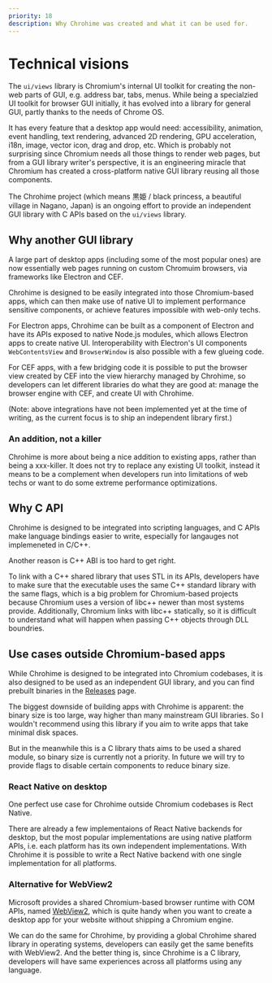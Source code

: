 ```yaml
---
priority: 18
description: Why Chrohime was created and what it can be used for.
---
```


# Technical visions

The `ui/views` library is Chromium's internal UI toolkit for creating the
non-web parts of GUI, e.g. address bar, tabs, menus. While being a specialzied
UI toolkit for browser GUI initially, it has evolved into a library for general
GUI, partly thanks to the needs of Chrome OS.

It has every feature that a desktop app would need: accessibility, animation,
event handling, text rendering, advanced 2D rendering, GPU acceleration, i18n,
image, vector icon, drag and drop, etc. Which is probably not surprising since
Chromium needs all those things to render web pages, but from a GUI library
writer's perspective, it is an engineering miracle that Chromium has created a
cross-platform native GUI library reusing all those components.

The Chrohime project (which means 黒姫 / black princess, a beautiful village in
Nagano, Japan) is an ongoing effort to provide an independent GUI library with
C APIs based on the `ui/views` library.

## Why another GUI library

A large part of desktop apps (including some of the most popular ones) are now
essentially web pages running on custom Chromuim browsers, via frameworks like Electron and CEF.

Chrohime is designed to be easily integrated into those Chromium-based apps,
which can then make use of native UI to implement performance sensitive
components, or achieve features impossible with web-only techs.

For Electron apps, Chrohime can be built as a component of Electron and have its
APIs exposed to native Node.js modules, which allows Electron apps to create
native UI. Interoperability with Electron's UI components `WebContentsView` and
`BrowserWindow` is also possible with a few glueing code.

For CEF apps, with a few bridging code it is possible to put the browser view
created by CEF into the view hierarchy managed by Chrohime, so developers can
let different libraries do what they are good at: manage the browser engine with
CEF, and create UI with Chrohime.

(Note: above integrations have not been implemented yet at the time of writing,
as the current focus is to ship an independent library first.)

### An addition, not a killer

Chrohime is more about being a nice addition to existing apps, rather than being
a xxx-killer. It does not try to replace any existing UI toolkit, instead it
means to be a complement when developers run into limitations of web techs or
want to do some extreme performance optimizations.

## Why C API

Chrohime is designed to be integrated into scripting languages, and C APIs make
language bindings easier to write, especially for langauges not implemeneted in
C/C++.

Another reason is C++ ABI is too hard to get right.

To link with a C++ shared library that uses STL in its APIs, developers have to
make sure that the executable uses the same C++ standard library with the same
flags, which is a big problem for Chromium-based projects because Chromium uses
a version of libc++ newer than most systems provide. Additionally, Chromium
links with libc++ statically, so it is difficult to understand what will happen
when passing C++ objects through DLL boundries.

## Use cases outside Chromium-based apps

While Chrohime is designed to be integrated into Chromium codebases, it is also
designed to be used as an independent GUI library, and you can find prebuilt
binaries in the [Releases](https://github.com/photoionization/chrohime/releases)
page.

The biggest downside of building apps with Chrohime is apparent: the binary size
is too large, way higher than many mainstream GUI libraries. So I wouldn't
recommend using this library if you aim to write apps that take minimal disk
spaces.

But in the meanwhile this is a C library thats aims to be used a shared module,
so binary size is currently not a priority. In future we will try to provide
flags to disable certain components to reduce binary size.

### React Native on desktop

One perfect use case for Chrohime outside Chromium codebases is Rect Native.

There are already a few implementaions of React Native backends for desktop, but
the most popular implementations are using native platform APIs, i.e. each
platform has its own independent implementations. With Chrohime it is possible
to write a Rect Native backend with one single implementation for all platforms.

### Alternative for WebView2

Microsoft provides a shared Chromium-based browser runtime with COM APIs, named
[WebView2](https://developer.microsoft.com/en-us/microsoft-edge/webview2), which
is quite handy when you want to create a desktop app for your website without
shipping a Chromium engine.

We can do the same for Chrohime, by providing a global Chrohime shared library
in operating systems, developers can easily get the same benefits with WebView2.
And the better thing is, since Chrohime is a C library, developers will have
same experiences across all platforms using any language.
